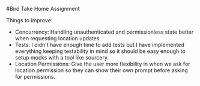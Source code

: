 #Bird Take Home Assignment

Things to improve:

- Concurrency: Handling unauthenticated and permissionless state better when requesting location updates.
- Tests: I didn't have enough time to add tests but I have implemented everything keeping testability in mind so it should be easy enough to setup mocks with a tool like sourcery.
- Location Permissions: Give the user more flexibility in when we ask for location permission so they can show their own prompt before asking for permissions.

